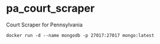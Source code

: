 # pa_court_scraper
Court Scraper for Pennsylvania


```shell
docker run -d --name mongodb -p 27017:27017 mongo:latest
```